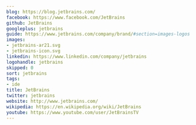 ```yaml
---
blog: https://blog.jetbrains.com/
facebook: https://www.facebook.com/JetBrains
github: JetBrains
googleplus: jetbrains
guide: https://www.jetbrains.com/company/brand/#section=images-logos
images:
- jetbrains-ar21.svg
- jetbrains-icon.svg
linkedin: https://www.linkedin.com/company/jetbrains
logohandle: jetbrains
skipped: 0
sort: jetbrains
tags:
- ide
title: JetBrains
twitter: jetbrains
website: http://www.jetbrains.com/
wikipedia: https://en.wikipedia.org/wiki/JetBrains
youtube: https://www.youtube.com/user/JetBrainsTV
---
```

